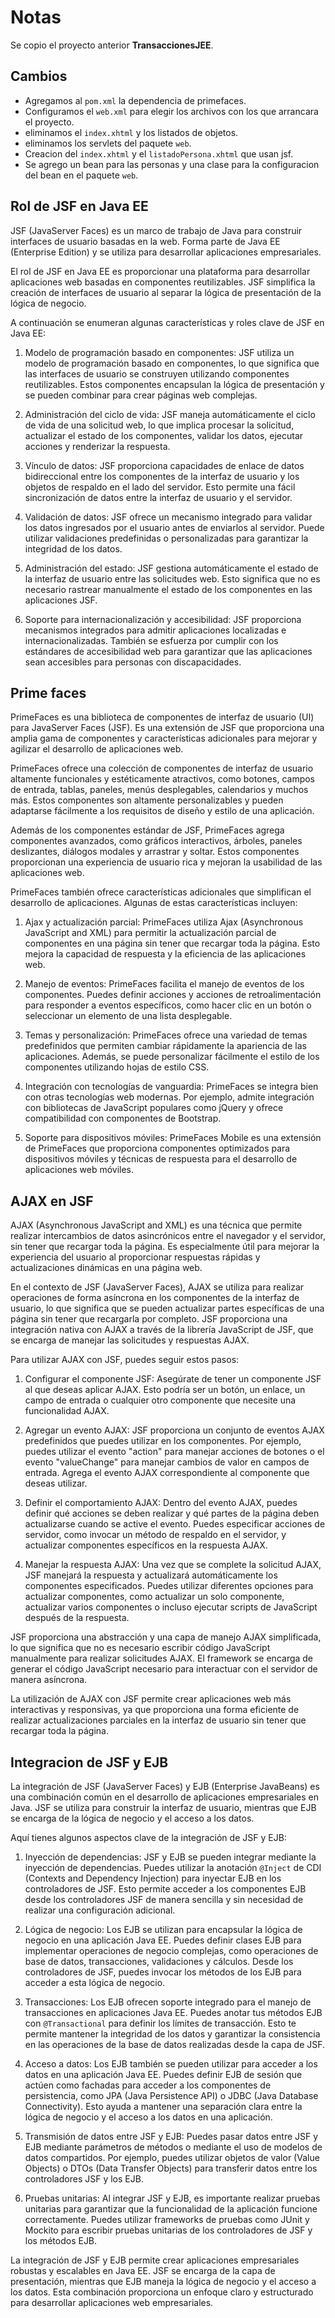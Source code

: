 # Notas

Se copio el proyecto anterior **TransaccionesJEE**.

## Cambios

* Agregamos al `pom.xml` la dependencia de primefaces.
* Configuramos el `web.xml` para elegir los archivos con los que arrancara el proyecto.
* eliminamos el `index.xhtml` y los listados de objetos.
* eliminamos los servlets del paquete `web`.
* Creacion del `index.xhtml` y el `listadoPersona.xhtml` que usan jsf.
* Se agrego un bean para las personas y una clase para la configuracion del bean en el paquete `web`.

## Rol de JSF en Java EE

JSF (JavaServer Faces) es un marco de trabajo de Java para construir interfaces de usuario basadas en la web. Forma parte de Java EE (Enterprise Edition) y se utiliza para desarrollar aplicaciones empresariales.

El rol de JSF en Java EE es proporcionar una plataforma para desarrollar aplicaciones web basadas en componentes reutilizables. JSF simplifica la creación de interfaces de usuario al separar la lógica de presentación de la lógica de negocio.

A continuación se enumeran algunas características y roles clave de JSF en Java EE:

1. Modelo de programación basado en componentes: JSF utiliza un modelo de programación basado en componentes, lo que significa que las interfaces de usuario se construyen utilizando componentes reutilizables. Estos componentes encapsulan la lógica de presentación y se pueden combinar para crear páginas web complejas.

2. Administración del ciclo de vida: JSF maneja automáticamente el ciclo de vida de una solicitud web, lo que implica procesar la solicitud, actualizar el estado de los componentes, validar los datos, ejecutar acciones y renderizar la respuesta.

3. Vínculo de datos: JSF proporciona capacidades de enlace de datos bidireccional entre los componentes de la interfaz de usuario y los objetos de respaldo en el lado del servidor. Esto permite una fácil sincronización de datos entre la interfaz de usuario y el servidor.

4. Validación de datos: JSF ofrece un mecanismo integrado para validar los datos ingresados por el usuario antes de enviarlos al servidor. Puede utilizar validaciones predefinidas o personalizadas para garantizar la integridad de los datos.

5. Administración del estado: JSF gestiona automáticamente el estado de la interfaz de usuario entre las solicitudes web. Esto significa que no es necesario rastrear manualmente el estado de los componentes en las aplicaciones JSF.

6. Soporte para internacionalización y accesibilidad: JSF proporciona mecanismos integrados para admitir aplicaciones localizadas e internacionalizadas. También se esfuerza por cumplir con los estándares de accesibilidad web para garantizar que las aplicaciones sean accesibles para personas con discapacidades.

## Prime faces

PrimeFaces es una biblioteca de componentes de interfaz de usuario (UI) para JavaServer Faces (JSF). Es una extensión de JSF que proporciona una amplia gama de componentes y características adicionales para mejorar y agilizar el desarrollo de aplicaciones web.

PrimeFaces ofrece una colección de componentes de interfaz de usuario altamente funcionales y estéticamente atractivos, como botones, campos de entrada, tablas, paneles, menús desplegables, calendarios y muchos más. Estos componentes son altamente personalizables y pueden adaptarse fácilmente a los requisitos de diseño y estilo de una aplicación.

Además de los componentes estándar de JSF, PrimeFaces agrega componentes avanzados, como gráficos interactivos, árboles, paneles deslizantes, diálogos modales y arrastrar y soltar. Estos componentes proporcionan una experiencia de usuario rica y mejoran la usabilidad de las aplicaciones web.

PrimeFaces también ofrece características adicionales que simplifican el desarrollo de aplicaciones. Algunas de estas características incluyen:

1. Ajax y actualización parcial: PrimeFaces utiliza Ajax (Asynchronous JavaScript and XML) para permitir la actualización parcial de componentes en una página sin tener que recargar toda la página. Esto mejora la capacidad de respuesta y la eficiencia de las aplicaciones web.

2. Manejo de eventos: PrimeFaces facilita el manejo de eventos de los componentes. Puedes definir acciones y acciones de retroalimentación para responder a eventos específicos, como hacer clic en un botón o seleccionar un elemento de una lista desplegable.

3. Temas y personalización: PrimeFaces ofrece una variedad de temas predefinidos que permiten cambiar rápidamente la apariencia de las aplicaciones. Además, se puede personalizar fácilmente el estilo de los componentes utilizando hojas de estilo CSS.

4. Integración con tecnologías de vanguardia: PrimeFaces se integra bien con otras tecnologías web modernas. Por ejemplo, admite integración con bibliotecas de JavaScript populares como jQuery y ofrece compatibilidad con componentes de Bootstrap.

5. Soporte para dispositivos móviles: PrimeFaces Mobile es una extensión de PrimeFaces que proporciona componentes optimizados para dispositivos móviles y técnicas de respuesta para el desarrollo de aplicaciones web móviles.

## AJAX en JSF

AJAX (Asynchronous JavaScript and XML) es una técnica que permite realizar intercambios de datos asincrónicos entre el navegador y el servidor, sin tener que recargar toda la página. Es especialmente útil para mejorar la experiencia del usuario al proporcionar respuestas rápidas y actualizaciones dinámicas en una página web.

En el contexto de JSF (JavaServer Faces), AJAX se utiliza para realizar operaciones de forma asíncrona en los componentes de la interfaz de usuario, lo que significa que se pueden actualizar partes específicas de una página sin tener que recargarla por completo. JSF proporciona una integración nativa con AJAX a través de la librería JavaScript de JSF, que se encarga de manejar las solicitudes y respuestas AJAX.

Para utilizar AJAX con JSF, puedes seguir estos pasos:

1. Configurar el componente JSF: Asegúrate de tener un componente JSF al que deseas aplicar AJAX. Esto podría ser un botón, un enlace, un campo de entrada o cualquier otro componente que necesite una funcionalidad AJAX.

2. Agregar un evento AJAX: JSF proporciona un conjunto de eventos AJAX predefinidos que puedes utilizar en los componentes. Por ejemplo, puedes utilizar el evento "action" para manejar acciones de botones o el evento "valueChange" para manejar cambios de valor en campos de entrada. Agrega el evento AJAX correspondiente al componente que deseas utilizar.

3. Definir el comportamiento AJAX: Dentro del evento AJAX, puedes definir qué acciones se deben realizar y qué partes de la página deben actualizarse cuando se active el evento. Puedes especificar acciones de servidor, como invocar un método de respaldo en el servidor, y actualizar componentes específicos en la respuesta AJAX.

4. Manejar la respuesta AJAX: Una vez que se complete la solicitud AJAX, JSF manejará la respuesta y actualizará automáticamente los componentes especificados. Puedes utilizar diferentes opciones para actualizar componentes, como actualizar un solo componente, actualizar varios componentes o incluso ejecutar scripts de JavaScript después de la respuesta.

JSF proporciona una abstracción y una capa de manejo AJAX simplificada, lo que significa que no es necesario escribir código JavaScript manualmente para realizar solicitudes AJAX. El framework se encarga de generar el código JavaScript necesario para interactuar con el servidor de manera asíncrona.

La utilización de AJAX con JSF permite crear aplicaciones web más interactivas y responsivas, ya que proporciona una forma eficiente de realizar actualizaciones parciales en la interfaz de usuario sin tener que recargar toda la página.

## Integracion de JSF y EJB

La integración de JSF (JavaServer Faces) y EJB (Enterprise JavaBeans) es una combinación común en el desarrollo de aplicaciones empresariales en Java. JSF se utiliza para construir la interfaz de usuario, mientras que EJB se encarga de la lógica de negocio y el acceso a los datos.

Aquí tienes algunos aspectos clave de la integración de JSF y EJB:

1. Inyección de dependencias: JSF y EJB se pueden integrar mediante la inyección de dependencias. Puedes utilizar la anotación `@Inject` de CDI (Contexts and Dependency Injection) para inyectar EJB en los controladores de JSF. Esto permite acceder a los componentes EJB desde los controladores JSF de manera sencilla y sin necesidad de realizar una configuración adicional.

2. Lógica de negocio: Los EJB se utilizan para encapsular la lógica de negocio en una aplicación Java EE. Puedes definir clases EJB para implementar operaciones de negocio complejas, como operaciones de base de datos, transacciones, validaciones y cálculos. Desde los controladores de JSF, puedes invocar los métodos de los EJB para acceder a esta lógica de negocio.

3. Transacciones: Los EJB ofrecen soporte integrado para el manejo de transacciones en aplicaciones Java EE. Puedes anotar tus métodos EJB con `@Transactional` para definir los límites de transacción. Esto te permite mantener la integridad de los datos y garantizar la consistencia en las operaciones de la base de datos realizadas desde la capa de JSF.

4. Acceso a datos: Los EJB también se pueden utilizar para acceder a los datos en una aplicación Java EE. Puedes definir EJB de sesión que actúen como fachadas para acceder a los componentes de persistencia, como JPA (Java Persistence API) o JDBC (Java Database Connectivity). Esto ayuda a mantener una separación clara entre la lógica de negocio y el acceso a los datos en una aplicación.

5. Transmisión de datos entre JSF y EJB: Puedes pasar datos entre JSF y EJB mediante parámetros de métodos o mediante el uso de modelos de datos compartidos. Por ejemplo, puedes utilizar objetos de valor (Value Objects) o DTOs (Data Transfer Objects) para transferir datos entre los controladores JSF y los EJB.

6. Pruebas unitarias: Al integrar JSF y EJB, es importante realizar pruebas unitarias para garantizar que la funcionalidad de la aplicación funcione correctamente. Puedes utilizar frameworks de pruebas como JUnit y Mockito para escribir pruebas unitarias de los controladores de JSF y los métodos EJB.

La integración de JSF y EJB permite crear aplicaciones empresariales robustas y escalables en Java EE. JSF se encarga de la capa de presentación, mientras que EJB maneja la lógica de negocio y el acceso a los datos. Esta combinación proporciona un enfoque claro y estructurado para desarrollar aplicaciones web empresariales.
